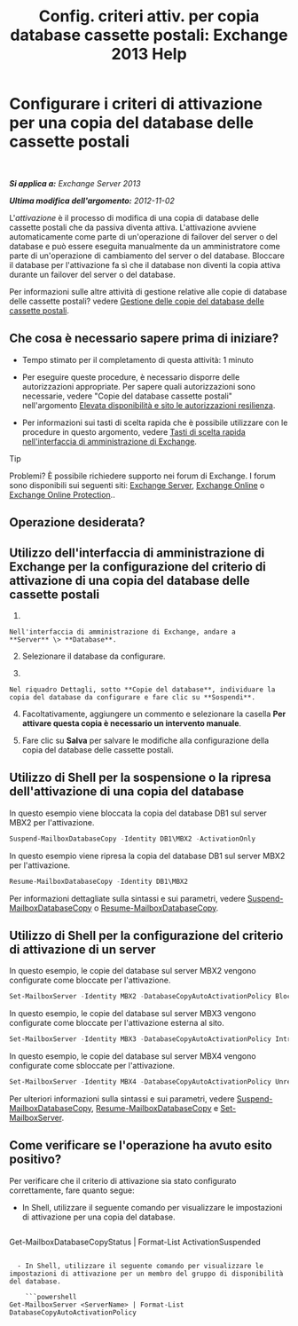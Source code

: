 ﻿---
title: 'Config. criteri attiv. per copia database cassette postali: Exchange 2013 Help'
TOCTitle: Configurare i criteri di attivazione per una copia del database delle cassette postali
ms:assetid: 6b37ed6e-2e36-4688-b485-8fdbb8193ec8
ms:mtpsurl: https://technet.microsoft.com/it-it/library/Dd298046(v=EXCHG.150)
ms:contentKeyID: 50480828
ms.date: 05/22/2018
mtps_version: v=EXCHG.150
ms.translationtype: MT
---

# Configurare i criteri di attivazione per una copia del database delle cassette postali

 

_**Si applica a:** Exchange Server 2013_

_**Ultima modifica dell'argomento:** 2012-11-02_

L'*attivazione* è il processo di modifica di una copia di database delle cassette postali che da passiva diventa attiva. L'attivazione avviene automaticamente come parte di un'operazione di failover del server o del database e può essere eseguita manualmente da un amministratore come parte di un'operazione di cambiamento del server o del database. Bloccare il database per l'attivazione fa sì che il database non diventi la copia attiva durante un failover del server o del database.

Per informazioni sulle altre attività di gestione relative alle copie di database delle cassette postali? vedere [Gestione delle copie del database delle cassette postali](managing-mailbox-database-copies-exchange-2013-help.md).

## Che cosa è necessario sapere prima di iniziare?

  - Tempo stimato per il completamento di questa attività: 1 minuto

  - Per eseguire queste procedure, è necessario disporre delle autorizzazioni appropriate. Per sapere quali autorizzazioni sono necessarie, vedere "Copie del database cassette postali" nell'argomento [Elevata disponibilità e sito le autorizzazioni resilienza](high-availability-and-site-resilience-permissions-exchange-2013-help.md).

  - Per informazioni sui tasti di scelta rapida che è possibile utilizzare con le procedure in questo argomento, vedere [Tasti di scelta rapida nell'interfaccia di amministrazione di Exchange](keyboard-shortcuts-in-the-exchange-admin-center-exchange-online-protection-help.md).


> [!TIP]
> Problemi? È possibile richiedere supporto nei forum di Exchange. I forum sono disponibili sui seguenti siti: <A href="https://go.microsoft.com/fwlink/p/?linkid=60612">Exchange Server</A>, <A href="https://go.microsoft.com/fwlink/p/?linkid=267542">Exchange Online</A> o <A href="https://go.microsoft.com/fwlink/p/?linkid=285351">Exchange Online Protection</A>..



## Operazione desiderata?

## Utilizzo dell'interfaccia di amministrazione di Exchange per la configurazione del criterio di attivazione di una copia del database delle cassette postali

1.  
    
    Nell'interfaccia di amministrazione di Exchange, andare a **Server** \> **Database**.

2.  Selezionare il database da configurare.

3.  
    
    Nel riquadro Dettagli, sotto **Copie del database**, individuare la copia del database da configurare e fare clic su **Sospendi**.

4.  Facoltativamente, aggiungere un commento e selezionare la casella **Per attivare questa copia è necessario un intervento manuale**.

5.  Fare clic su **Salva** per salvare le modifiche alla configurazione della copia del database delle cassette postali.

## Utilizzo di Shell per la sospensione o la ripresa dell'attivazione di una copia del database

In questo esempio viene bloccata la copia del database DB1 sul server MBX2 per l'attivazione.

```powershell
Suspend-MailboxDatabaseCopy -Identity DB1\MBX2 -ActivationOnly
```

In questo esempio viene ripresa la copia del database DB1 sul server MBX2 per l'attivazione.

```powershell
Resume-MailboxDatabaseCopy -Identity DB1\MBX2
```

Per informazioni dettagliate sulla sintassi e sui parametri, vedere [Suspend-MailboxDatabaseCopy](https://technet.microsoft.com/it-it/library/dd351074\(v=exchg.150\)) o [Resume-MailboxDatabaseCopy](https://technet.microsoft.com/it-it/library/dd335220\(v=exchg.150\)).

## Utilizzo di Shell per la configurazione del criterio di attivazione di un server

In questo esempio, le copie del database sul server MBX2 vengono configurate come bloccate per l'attivazione.

```powershell
Set-MailboxServer -Identity MBX2 -DatabaseCopyAutoActivationPolicy Blocked
```

In questo esempio, le copie del database sul server MBX3 vengono configurate come bloccate per l'attivazione esterna al sito.

```powershell
Set-MailboxServer -Identity MBX3 -DatabaseCopyAutoActivationPolicy IntrasiteOnly
```

In questo esempio, le copie del database sul server MBX4 vengono configurate come sbloccate per l'attivazione.

```powershell
Set-MailboxServer -Identity MBX4 -DatabaseCopyAutoActivationPolicy Unrestricted
```

Per ulteriori informazioni sulla sintassi e sui parametri, vedere [Suspend-MailboxDatabaseCopy](https://technet.microsoft.com/it-it/library/dd351074\(v=exchg.150\)), [Resume-MailboxDatabaseCopy](https://technet.microsoft.com/it-it/library/dd335220\(v=exchg.150\)) e [Set-MailboxServer](https://technet.microsoft.com/it-it/library/aa998651\(v=exchg.150\)).

## Come verificare se l'operazione ha avuto esito positivo?

Per verificare che il criterio di attivazione sia stato configurato correttamente, fare quanto segue:

  - In Shell, utilizzare il seguente comando per visualizzare le impostazioni di attivazione per una copia del database.
    
    ```powershell
Get-MailboxDatabaseCopyStatus <DatabaseCopyName> | Format-List ActivationSuspended
```

  - In Shell, utilizzare il seguente comando per visualizzare le impostazioni di attivazione per un membro del gruppo di disponibilità del database.
    
    ```powershell
Get-MailboxServer <ServerName> | Format-List DatabaseCopyAutoActivationPolicy
```


